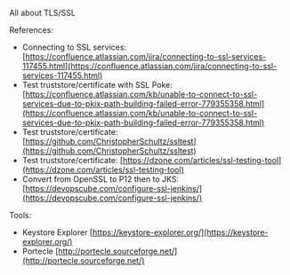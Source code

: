 All about TLS/SSL

References:
* Connecting to SSL services: [https://confluence.atlassian.com/jira/connecting-to-ssl-services-117455.html](https://confluence.atlassian.com/jira/connecting-to-ssl-services-117455.html)
* Test truststore/certificate with SSL Poke: [https://confluence.atlassian.com/kb/unable-to-connect-to-ssl-services-due-to-pkix-path-building-failed-error-779355358.html](https://confluence.atlassian.com/kb/unable-to-connect-to-ssl-services-due-to-pkix-path-building-failed-error-779355358.html)
* Test truststore/certificate: [https://github.com/ChristopherSchultz/ssltest](https://github.com/ChristopherSchultz/ssltest)
* Test truststore/certificate: [https://dzone.com/articles/ssl-testing-tool](https://dzone.com/articles/ssl-testing-tool)
* Convert from OpenSSL to P12 then to JKS: [https://devopscube.com/configure-ssl-jenkins/](https://devopscube.com/configure-ssl-jenkins/)


Tools:
* Keystore Explorer [https://keystore-explorer.org/](https://keystore-explorer.org/)
* Portecle [http://portecle.sourceforge.net/](http://portecle.sourceforge.net/)
